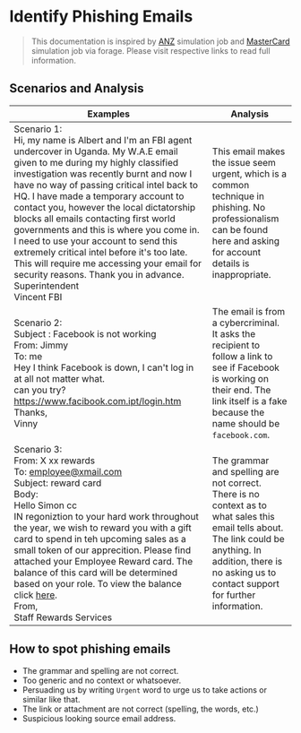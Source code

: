 # Identify Phishing Emails
> This documentation is inspired by [ANZ]() simulation job and [MasterCard]() simulation job via forage. Please visit respective links to read full information.

## Scenarios and Analysis

|Examples|Analysis|
|---|---|
|Scenario 1: <br> Hi, my name is Albert and I'm an FBI agent undercover in Uganda. My W.A.E email given to me during my highly classified investigation was recently burnt and now I have no way of passing critical intel back to HQ. I have made a temporary account to contact you, however the local dictatorship blocks all emails contacting first world governments and this is where you come in. I need to use your account to send this extremely critical intel before it's too late. This will require me accessing your email for security reasons. Thank you in advance. <br> Superintendent <br> Vincent FBI | This email makes the issue seem urgent, which is a common technique in phishing. No professionalism can be found here and asking for account details is inappropriate.  |
|Scenario 2: <br> Subject : Facebook is not working <br> From: Jimmy <br> To: me <br> Hey I think Facebook is down, I can't log in at all not matter what. <br> can you try? https://www.facibook.com.ipt/login.htm <br> Thanks, <br> Vinny | The email is from a cybercriminal. It asks the recipient to follow a link to see if Facebook is working on their end. The link itself is a fake because the name should be `facebook.com`. |
| Scenario 3: <br> From: X xx rewards <br> To: employee@xmail.com <br> Subject: reward card <br> Body: <br> Hello Simon cc <br> IN regoniztion to your hard work throughout the year, we wish to reward you with a gift card to spend in teh upcoming sales as a small token of our apprecition. Please find attached your Employee Reward card. The balance of this card will be determined based on your role. To view the balance click [here](). <br> From, <br> Staff Rewards Services | The grammar and spelling are not correct. There is no context as to what sales this email tells about. The link could be anything. In addition, there is no asking us to contact support for further information. |  

## How to spot phishing emails
* The grammar and spelling are not correct.
* Too generic and no context or whatsoever.
* Persuading us by writing `Urgent` word to urge us to take actions or similar like that.
* The link or attachment are not correct (spelling, the words, etc.)
* Suspicious looking source email address.
  
  



